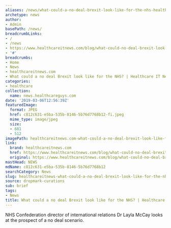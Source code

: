 ```yaml
---
aliases: /news/what-could-a-no-deal-brexit-look-like-for-the-nhs-healthcare-it-news
archetype: news
author:
- Admin
basePath: /news/
breadcrumbLinks:
- /
- /news
- https://www.healthcareitnews.com/blog/what-could-no-deal-brexit-look-nhs
- '#'
breadcrumbs:
- Home
- News
- healthcareitnews.com
- What could a no deal Brexit look like for the NHS? | Healthcare IT News
categories:
- healthcare
collection:
  name: news.healthcareguys.com
date: '2019-03-06T12:56:39Z'
featuredImage:
  format: JPEG
  href: c812c631-e5ba-535b-8146-5b76d7768b12-fi.jpeg
  mime_type: image/jpeg
  size:
  - 681
  - 512
imagePath: healthcareitnews.com-what-could-a-no-deal-brexit-look-like-for-the-nhs-healthcare-it-news
link:
  brand: healthcareitnews.com
  href: https://www.healthcareitnews.com/blog/what-could-no-deal-brexit-look-nhs
  original: https://www.healthcareitnews.com/blog/what-could-no-deal-brexit-look-nhs
mastHead: NEWS
mdName: c812c631-e5ba-535b-8146-5b76d7768b12
searchCategory: News
slug: healthcareitnews-what-could-a-no-deal-brexit-look-like-for-the-nhs-healthcare-it-news
source: dropmark-curations
sub: brief
tags:
- News
title: What could a no deal Brexit look like for the NHS? | Healthcare IT News
---
```


NHS Confederation director of international relations Dr Layla McCay looks at the prospect of a no deal scenario.